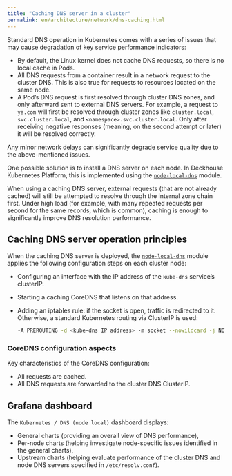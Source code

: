 ```yaml
---
title: "Caching DNS server in a cluster"
permalink: en/architecture/network/dns-caching.html
---
```


Standard DNS operation in Kubernetes comes with a series of issues
that may cause degradation of key service performance indicators:

- By default, the Linux kernel does not cache DNS requests, so there is no local cache in Pods.
- All DNS requests from a container result in a network request to the cluster DNS.
  This is also true for requests to resources located on the same node.
- A Pod’s DNS request is first resolved through cluster DNS zones, and only afterward sent to external DNS servers.
  For example, a request to `ya.com` will first be resolved through cluster zones like `cluster.local`,
  `svc.cluster.local`, and `<namespace>.svc.cluster.local`.
  Only after receiving negative responses (meaning, on the second attempt or later) it will be resolved correctly.

Any minor network delays can significantly degrade service quality due to the above-mentioned issues.

One possible solution is to install a DNS server on each node.
In Deckhouse Kubernetes Platform, this is implemented using the [`node-local-dns`](../../modules/node-local-dns/) module.

When using a caching DNS server,
external requests (that are not already cached) will still be attempted to resolve through the internal zone chain first.
Under high load (for example, with many repeated requests per second for the same records, which is common),
caching is enough to significantly improve DNS resolution performance.

## Caching DNS server operation principles

When the caching DNS server is deployed,
the [`node-local-dns`](../../modules/node-local-dns/) module applies the following configuration steps on each cluster node:

- Configuring an interface with the IP address of the `kube-dns` service’s clusterIP.
- Starting a caching CoreDNS that listens on that address.
- Adding an iptables rule: if the socket is open, traffic is redirected to it.
  Otherwise, a standard Kubernetes routing via ClusterIP is used:

  ```bash
  -A PREROUTING -d <kube-dns IP address> -m socket --nowildcard -j NOTRACK
  ```

### CoreDNS configuration aspects

Key characteristics of the CoreDNS configuration:

- All requests are cached.
- All DNS requests are forwarded to the cluster DNS ClusterIP.

## Grafana dashboard

The `Kubernetes / DNS (node local)` dashboard displays:

- General charts (providing an overall view of DNS performance),
- Per-node charts (helping investigate node-specific issues identified in the general charts),
- Upstream charts (helping evaluate performance of the cluster DNS and node DNS servers specified in `/etc/resolv.conf`).
